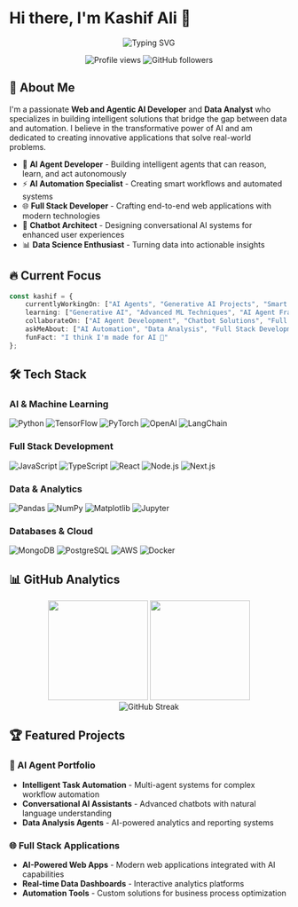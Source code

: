 # Hi there, I'm Kashif Ali 👋

<div align="center">
  <img src="https://readme-typing-svg.herokuapp.com?font=Fira+Code&pause=1000&color=36BCF7&center=true&vCenter=true&width=435&lines=AI+Developer+%26+Data+Analyst;Full+Stack+Developer;AI+Automation+Specialist;Chatbot+%26+AI+Agent+Builder" alt="Typing SVG" />
</div>

<p align="center">
  <img src="https://komarev.com/ghpvc/?username=kashifalilashari&label=Profile%20views&color=0e75b6&style=flat" alt="Profile views" />
  <img src="https://img.shields.io/github/followers/kashifalilashari?label=Followers&style=social" alt="GitHub followers" />
</p>

## 🚀 About Me

I'm a passionate **Web and Agentic AI Developer** and **Data Analyst** who specializes in building intelligent solutions that bridge the gap between data and automation. I believe in the transformative power of AI and am dedicated to creating innovative applications that solve real-world problems.

- 🤖 **AI Agent Developer** - Building intelligent agents that can reason, learn, and act autonomously
- ⚡ **AI Automation Specialist** - Creating smart workflows and automated systems
- 🌐 **Full Stack Developer** - Crafting end-to-end web applications with modern technologies
- 💬 **Chatbot Architect** - Designing conversational AI systems for enhanced user experiences
- 📊 **Data Science Enthusiast** - Turning data into actionable insights

## 🔥 Current Focus

```typescript
const kashif = {
    currentlyWorkingOn: ["AI Agents", "Generative AI Projects", "Smart Automation"],
    learning: ["Generative AI", "Advanced ML Techniques", "AI Agent Frameworks"],
    collaborateOn: ["AI Agent Development", "Chatbot Solutions", "Full Stack AI Apps"],
    askMeAbout: ["AI Automation", "Data Analysis", "Full Stack Development", "AI Agents"],
    funFact: "I think I'm made for AI 🤖"
};
```

## 🛠️ Tech Stack

### AI & Machine Learning
![Python](https://img.shields.io/badge/Python-3776AB?style=for-the-badge&logo=python&logoColor=white)
![TensorFlow](https://img.shields.io/badge/TensorFlow-FF6F00?style=for-the-badge&logo=tensorflow&logoColor=white)
![PyTorch](https://img.shields.io/badge/PyTorch-EE4C2C?style=for-the-badge&logo=pytorch&logoColor=white)
![OpenAI](https://img.shields.io/badge/OpenAI-412991?style=for-the-badge&logo=openai&logoColor=white)
![LangChain](https://img.shields.io/badge/LangChain-1C3C3C?style=for-the-badge&logo=langchain&logoColor=white)

### Full Stack Development
![JavaScript](https://img.shields.io/badge/JavaScript-F7DF1E?style=for-the-badge&logo=javascript&logoColor=black)
![TypeScript](https://img.shields.io/badge/TypeScript-007ACC?style=for-the-badge&logo=typescript&logoColor=white)
![React](https://img.shields.io/badge/React-20232A?style=for-the-badge&logo=react&logoColor=61DAFB)
![Node.js](https://img.shields.io/badge/Node.js-43853D?style=for-the-badge&logo=node.js&logoColor=white)
![Next.js](https://img.shields.io/badge/Next.js-000000?style=for-the-badge&logo=next.js&logoColor=white)

### Data & Analytics
![Pandas](https://img.shields.io/badge/Pandas-150458?style=for-the-badge&logo=pandas&logoColor=white)
![NumPy](https://img.shields.io/badge/NumPy-013243?style=for-the-badge&logo=numpy&logoColor=white)
![Matplotlib](https://img.shields.io/badge/Matplotlib-11557c?style=for-the-badge&logo=matplotlib&logoColor=white)
![Jupyter](https://img.shields.io/badge/Jupyter-F37626?style=for-the-badge&logo=jupyter&logoColor=white)

### Databases & Cloud
![MongoDB](https://img.shields.io/badge/MongoDB-4EA94B?style=for-the-badge&logo=mongodb&logoColor=white)
![PostgreSQL](https://img.shields.io/badge/PostgreSQL-316192?style=for-the-badge&logo=postgresql&logoColor=white)
![AWS](https://img.shields.io/badge/AWS-232F3E?style=for-the-badge&logo=amazon-aws&logoColor=white)
![Docker](https://img.shields.io/badge/Docker-2496ED?style=for-the-badge&logo=docker&logoColor=white)

## 📊 GitHub Analytics

<div align="center">
  <img height="180em" src="https://github-readme-stats.vercel.app/api?username=kashifalilashari&show_icons=true&theme=tokyonight&include_all_commits=true&count_private=true"/>
  <img height="180em" src="https://github-readme-stats.vercel.app/api/top-langs/?username=kashifalilashari&layout=compact&langs_count=8&theme=tokyonight"/>
</div>

<div align="center">
  <img src="https://github-readme-streak-stats.herokuapp.com/?user=kashifalilashari&theme=tokyonight" alt="GitHub Streak" />
</div>

## 🏆 Featured Projects

### 🤖 AI Agent Portfolio
- **Intelligent Task Automation** - Multi-agent systems for complex workflow automation
- **Conversational AI Assistants** - Advanced chatbots with natural language understanding
- **Data Analysis Agents** - AI-powered analytics and reporting systems

### 🌐 Full Stack Applications
- **AI-Powered Web Apps** - Modern web applications integrated with AI capabilities
- **Real-time Data Dashboards** - Interactive analytics platforms
- **Automation Tools** - Custom solutions for business process optimization
